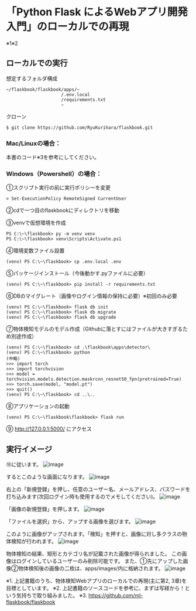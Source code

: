 # 「Python Flask によるWebアプリ開発入門」のローカルでの再現
※1※2

## ローカルでの実行
想定するフォルダ構成
```
~/flaskbook/flaskbook/apps/~
                     /.env.local
                     /requirements.txt
                     ~
```

クローン
```
$ git clone https://github.com/RyuKurihara/flaskbook.git
```

### Mac/Linuxの場合：
本書のコード※3を参考にしてください。

### Windows（Powershell）の場合：
①スクリプト実行の前に実行ポリシーを変更
```
> Set-ExecutionPolicy RemoteSigned CurrentUser
```

②cdで一つ目のflaskbookにディレクトリを移動

③venvで仮想環境を作成
```
PS C:\~\flaskbook> py -m venv venv
PS C:\~\flaskbook> venv\Scripts\Activate.ps1
```

④環境変数ファイル設置
```
(venv) PS C:\~\flaskbook> cp .env.local .env
```

⑤パッケージインストール（今後動かす.pyファイルに必要）
```
(venv) PS C:\~\flaskbook> pip install -r requirements.txt
```

⑥DBのマイグレート（画像やログイン情報の保持に必要）※初回のみ必要
```
(venv) PS C:\~\flaskbook> flask db init
(venv) PS C:\~\flaskbook> flask db migrate
(venv) PS C:\~\flaskbook> flask db upgrade
```


⑦物体検知モデルのモデル作成（Githubに落とすにはファイルが大きすぎるため別途作成）
```
(venv) PS C:\~\flaskbook> cd .\flaskbook\apps\detector\
(venv) PS C:\~\flaskbook> python
(中略)
>>> import torch
>>> import torchvision
>>> model = torchvision.models.detection.maskrcnn_resnet50_fpn(pretrained=True)
>>> torch.save(model, "model.pt")
>>> quit()
(venv) PS C:\~\flaskbook> cd ..\..
```

⑧アプリケーションの起動
```
(venv) PS C:\~\flaskbook\flaskbook> flask run
```

⑨ http://127.0.0.1:5000/ にアクセス

## 実行イメージ

⑩に従います。
![image](https://user-images.githubusercontent.com/60368967/179615953-bcfd2d86-68e8-470e-8e1b-2c839103d35a.png)


するとこのような画面になります。
![image](https://user-images.githubusercontent.com/60368967/179616379-d8e44a03-52e7-43e3-be14-11a0e034e1b8.png)


右上の「新規登録」を押し、任意のユーザー名、メールアドレス、パスワードを打ち込みます(次回ログイン時も使用するのでメモしてください)。
![image](https://user-images.githubusercontent.com/60368967/179616775-20e7b5d6-9026-4af1-ab06-e812a7129b6a.png)


「画像の新規登録」を押します。
![image](https://user-images.githubusercontent.com/60368967/179617242-abea06bb-18b7-4eae-a323-14022b3cd322.png)


「ファイルを選択」から、アップする画像を選びます。
![image](https://user-images.githubusercontent.com/60368967/179618341-fb4e639b-0503-49e6-a918-c3fdc7b7dd91.png)


このように画像がアップされます。「検知」を押すと、画像に対し多クラスの物体検知が行われます。
![image](https://user-images.githubusercontent.com/60368967/179618933-254c0330-8f61-4134-b632-bf0ce5aec12a.png)


物体検知の結果、矩形とカテゴリ名が記載された画像が得られました。
この画像はログインしているユーザーのみ削除可能です。
また、①先にアップした画像②物体検知後の画像の二枚は、apps/images/内に格納されます。
![image](https://user-images.githubusercontent.com/60368967/179619259-528a56cb-11af-4138-b1dd-66fe9adceb51.png)


※1. 上記書籍のうち、物体検知Webアプリのローカルでの再現(主に第2, 3章)を目標としています。
※2. 上記書籍のソースコードを参考に、まずは写経から！という気持ちで取り組みました。
※3. https://github.com/ml-flaskbook/flaskbook
